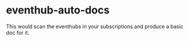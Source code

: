# eventhub-auto-docs
This would scan the eventhubs in your subscriptions and produce a basic doc for it.
